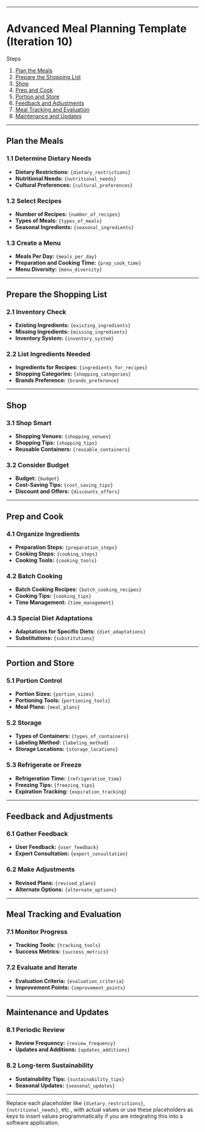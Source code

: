 
---

# Advanced Meal Planning Template (Iteration 10)

Steps

1. [Plan the Meals](#Plan-the-Meals)
2. [Prepare the Shopping List](#Prepare-the-Shopping-List)
3. [Shop](#Shop)
4. [Prep and Cook](#Prep-and-Cook)
5. [Portion and Store](#Portion-and-Store)
6. [Feedback and Adjustments](#Feedback-and-Adjustments)
7. [Meal Tracking and Evaluation](#Meal-Tracking-and-Evaluation)
8. [Maintenance and Updates](#Maintenance-and-Updates)

---

## Plan the Meals

### 1.1 Determine Dietary Needs
- **Dietary Restrictions:** `{dietary_restrictions}`
- **Nutritional Needs:** `{nutritional_needs}`
- **Cultural Preferences:** `{cultural_preferences}`

### 1.2 Select Recipes
- **Number of Recipes:** `{number_of_recipes}`
- **Types of Meals:** `{types_of_meals}`
- **Seasonal Ingredients:** `{seasonal_ingredients}`

### 1.3 Create a Menu
- **Meals Per Day:** `{meals_per_day}`
- **Preparation and Cooking Time:** `{prep_cook_time}`
- **Menu Diversity:** `{menu_diversity}`

---

## Prepare the Shopping List

### 2.1 Inventory Check
- **Existing Ingredients:** `{existing_ingredients}`
- **Missing Ingredients:** `{missing_ingredients}`
- **Inventory System:** `{inventory_system}`

### 2.2 List Ingredients Needed
- **Ingredients for Recipes:** `{ingredients_for_recipes}`
- **Shopping Categories:** `{shopping_categories}`
- **Brands Preference:** `{brands_preference}`

---

## Shop

### 3.1 Shop Smart
- **Shopping Venues:** `{shopping_venues}`
- **Shopping Tips:** `{shopping_tips}`
- **Reusable Containers:** `{reusable_containers}`

### 3.2 Consider Budget
- **Budget:** `{budget}`
- **Cost-Saving Tips:** `{cost_saving_tips}`
- **Discount and Offers:** `{discounts_offers}`

---

## Prep and Cook

### 4.1 Organize Ingredients
- **Preparation Steps:** `{preparation_steps}`
- **Cooking Steps:** `{cooking_steps}`
- **Cooking Tools:** `{cooking_tools}`

### 4.2 Batch Cooking
- **Batch Cooking Recipes:** `{batch_cooking_recipes}`
- **Cooking Tips:** `{cooking_tips}`
- **Time Management:** `{time_management}`

### 4.3 Special Diet Adaptations
- **Adaptations for Specific Diets:** `{diet_adaptations}`
- **Substitutions:** `{substitutions}`

---

## Portion and Store

### 5.1 Portion Control
- **Portion Sizes:** `{portion_sizes}`
- **Portioning Tools:** `{portioning_tools}`
- **Meal Plans:** `{meal_plans}`

### 5.2 Storage
- **Types of Containers:** `{types_of_containers}`
- **Labeling Method:** `{labeling_method}`
- **Storage Locations:** `{storage_locations}`

### 5.3 Refrigerate or Freeze
- **Refrigeration Time:** `{refrigeration_time}`
- **Freezing Tips:** `{freezing_tips}`
- **Expiration Tracking:** `{expiration_tracking}`

---

## Feedback and Adjustments

### 6.1 Gather Feedback
- **User Feedback:** `{user_feedback}`
- **Expert Consultation:** `{expert_consultation}`

### 6.2 Make Adjustments
- **Revised Plans:** `{revised_plans}`
- **Alternate Options:** `{alternate_options}`

---

## Meal Tracking and Evaluation

### 7.1 Monitor Progress
- **Tracking Tools:** `{tracking_tools}`
- **Success Metrics:** `{success_metrics}`

### 7.2 Evaluate and Iterate
- **Evaluation Criteria:** `{evaluation_criteria}`
- **Improvement Points:** `{improvement_points}`

---

## Maintenance and Updates

### 8.1 Periodic Review
- **Review Frequency:** `{review_frequency}`
- **Updates and Additions:** `{updates_additions}`

### 8.2 Long-term Sustainability
- **Sustainability Tips:** `{sustainability_tips}`
- **Seasonal Updates:** `{seasonal_updates}`

---

Replace each placeholder like `{dietary_restrictions}`, `{nutritional_needs}`, etc., with actual values or use these placeholders as keys to insert values programmatically if you are integrating this into a software application.
